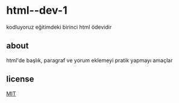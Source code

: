 # html--dev-1
kodluyoruz eğitimdeki birinci html ödevidir
## about
html'de başlık, paragraf ve yorum eklemeyi pratik yapmayı amaçlar
##  license
[MIT](https://choosealicense.com/licenses/mit/)
